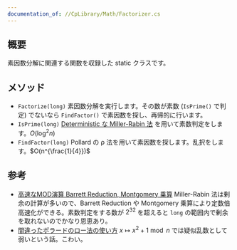 ```yaml
---
documentation_of: //CpLibrary/Math/Factorizer.cs
---
```


## 概要

素因数分解に関連する関数を収録した static クラスです。


## メソッド

- `Factorize(long)`
  素因数分解を実行します。その数が素数 (`IsPrime()` で判定) でないなら `FindFactor()` で素因数を探し、再帰的に行います。
- `IsPrime(long)`
  [Deterministic な Miller-Rabin 法](http://miller-rabin.appspot.com/) を用いて素数判定をします。$O(\log^2 n)$
- `FindFactor(long)`
  Pollard の ρ 法を用いて素因数を探します。乱択をします。$O(n^{\frac{1}{4}})$

## 参考

- [高速なMOD演算 Barrett Reduction, Montgomery 乗算](https://natsugiri.hatenablog.com/entry/2020/04/06/030559)
  Miller-Rabin 法は剰余の計算が多いので、Barrett Reduction や Montgomery 乗算により定数倍高速化ができる。素数判定をする数が $2^32$ を超えると `long` の範囲内で剰余を取れないのでかなり恩恵あり。
- [間違ったポラードのロー法の使い方](https://lpha-z.hatenablog.com/entry/2023/01/15/231500)
  $x\mapsto x^2+1\bmod n$ では疑似乱数として弱いという話。こわい。

